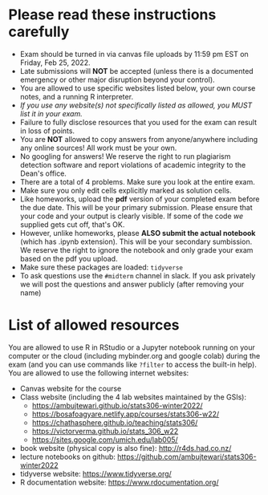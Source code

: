 # Please read these instructions carefully

- Exam should be turned in via canvas file uploads by 11:59 pm EST on Friday, Feb 25, 2022.
- Late submissions will **NOT** be accepted (unless there is a documented emergency or other major disruption beyond your control).
- You are allowed to use specific websites listed below, your own course notes, and a running R interpreter.
- _If you use any website(s) not specifically listed as allowed, you MUST list it in your exam._
- Failure to fully disclose resources that you used for the exam can result in loss of points.
- You are **NOT** allowed to copy answers from anyone/anywhere including any online sources! All work must be your own.
- No googling for answers! We reserve the right to run plagiarism detection software and report violations of academic integrity to the Dean's office.
- There are a total of 4 problems. Make sure you look at the entire exam.
- Make sure you only edit cells explicitly marked as solution cells.
- Like homeworks, upload the **pdf** version of your completed exam before the due date. This will be your primary submission. Please ensure that your code and your output is clearly visible. If some of the code *we* supplied gets cut off, that's OK.
- However, unlike homeworks, please **ALSO submit the actual notebook** (which has .ipynb extension). This will be your secondary sumbission. We reserve the right to ignore the notebook and only grade your exam based on the pdf you upload.
- Make sure these packages are loaded: `tidyverse`
- To ask questions use the `#midterm` channel in slack. If you ask privately we will post the questions and answer publicly (after removing your name)

# List of allowed resources

You are allowed to use R in RStudio or a Jupyter notebook running on your computer or the cloud (including mybinder.org and google colab) during the exam (and you can use commands like `?filter` to access the built-in help). You are allowed to use the following internet websites:

- Canvas website for the course
- Class website (including the 4 lab websites maintained by the GSIs):
    - https://ambujtewari.github.io/stats306-winter2022/
    - https://bosafoagyare.netlify.app/courses/stats306-w22/
    - https://chathasphere.github.io/teaching/stats306/
    - https://victorverma.github.io/stats_306_w22
    - https://sites.google.com/umich.edu/lab005/
- book website (physical copy is also fine): http://r4ds.had.co.nz/
- lecture notebooks on github: https://github.com/ambujtewari/stats306-winter2022
- tidyverse website: https://www.tidyverse.org/
- R documentation website: https://www.rdocumentation.org/
